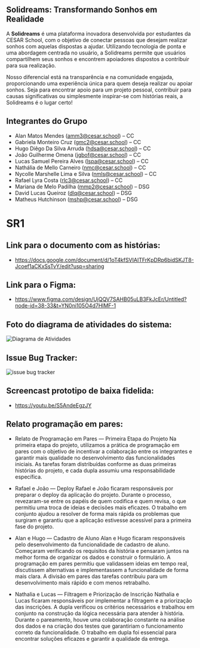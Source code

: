 ## Solidreams: Transformando Sonhos em Realidade

A **Solidreams** é uma plataforma inovadora desenvolvida por estudantes da CESAR School, com o objetivo de conectar pessoas que desejam realizar sonhos com aquelas dispostas a ajudar. Utilizando tecnologia de ponta e uma abordagem centrada no usuário, a Solidreams permite que usuários compartilhem seus sonhos e encontrem apoiadores dispostos a contribuir para sua realização.

Nosso diferencial está na transparência e na comunidade engajada, proporcionando uma experiência única para quem deseja realizar ou apoiar sonhos. Seja para encontrar apoio para um projeto pessoal, contribuir para causas significativas ou simplesmente inspirar-se com histórias reais, a Solidreams é o lugar certo!

## Integrantes do Grupo

- Alan Matos Mendes (amm3@cesar.school) – CC
- Gabriela Monteiro Cruz (gmc2@cesar.school) – CC
- Hugo Diêgo Da Silva Arruda (hdsa@cesar.school) – CC
- João Guilherme Omena (jgbof@cesar.school) – CC
- Lucas Samuel Pereira Alves (lspa@cesar.school) – CC
- Nathália de Mello Carneiro (nmc@cesar.school) – CC
- Nycolle Marshelle Lima e Silva (nmls@cesar.school) – CC
- Rafael Lyra Costa (rlc3@cesar.school) – CC
- Mariana de Melo Padilha (mmp2@cesar.school) – DSG
- David Lucas Queiroz (dlq@cesar.school) – DSG
- Matheus Hutchinson (mshp@cesar.school) – DSG

# SR1

## Link para o documento com as histórias:

- https://docs.google.com/document/d/1oT4kfSVIAITFrKpDRp6bidSKJT8-Jcoef1aCKxSsTvY/edit?usp=sharing

## Link para o Figma:

- https://www.figma.com/design/UjQQV7SAHB05uLB3FkJcEr/Untitled?node-id=38-33&t=YN0ni105O4d7HlMF-1

## Foto do diagrama de atividades do sistema:

![Diagrama de Atividades](https://drive.google.com/uc?export=view&id=1bP98SuXfr3wz2oCk8tz_TgZGUgtX_NHd)

## Issue Bug Tracker: 

![issue bug tracker](https://github.com/user-attachments/assets/72d13a89-f2c4-4d42-b5e2-a04faac3fd6f)

## Screencast prototipo de baixa fidelida:
- https://youtu.be/S5AndeEgzJY

## Relato programação em pares:

- Relato de Programação em Pares — Primeira Etapa do Projeto
Na primeira etapa do projeto, utilizamos a prática de programação em pares com o objetivo de incentivar a colaboração entre os integrantes e garantir mais qualidade no desenvolvimento das funcionalidades iniciais. As tarefas foram distribuídas conforme as duas primeiras histórias do projeto, e cada dupla assumiu uma responsabilidade específica.

- Rafael e João — Deploy
Rafael e João ficaram responsáveis por preparar o deploy da aplicação do projeto. Durante o processo, revezaram-se entre os papéis de quem codifica e quem revisa, o que permitiu uma troca de ideias e decisões mais eficazes. O trabalho em conjunto ajudou a resolver de forma mais rápida os problemas que surgiram e garantiu que a aplicação estivesse acessível para a primeira fase do projeto.

- Alan e Hugo — Cadastro de Aluno
Alan e Hugo ficaram responsáveis pelo  desenvolvimento da funcionalidade de cadastro de aluno. Começaram verificando os requisitos da história e  pensaram juntos na melhor forma de organizar os dados e construir o formulário. A programação em pares permitiu que validassem ideias em tempo real, discutissem alternativas e implementassem a funcionalidade de forma mais clara. A divisão em pares das tarefas contribuiu para um desenvolvimento mais rápido e com menos retrabalho.

- Nathalia e Lucas — Filtragem e Priorização de Inscrição
Nathalia e Lucas ficaram responsáveis por implementar a filtragem e a priorização das inscrições. A dupla verificou os critérios necessários e trabalhou em conjunto na construção da lógica necessária para atender à história. Durante o pareamento, houve uma colaboração constante na análise dos dados e na criação dos testes que garantiriam o funcionamento correto da funcionalidade. O trabalho em dupla foi essencial para encontrar soluções eficazes e garantir a qualidade da entrega.
